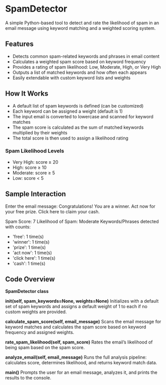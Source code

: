 
# SpamDetector

A simple Python-based tool to detect and rate the likelihood of spam in an email message using keyword matching and a weighted scoring system.

## Features

* Detects common spam-related keywords and phrases in email content
* Calculates a weighted spam score based on keyword frequency
* Provides a rating of spam likelihood: Low, Moderate, High, or Very High
* Outputs a list of matched keywords and how often each appears
* Easily extendable with custom keyword lists and weights

## How It Works

* A default list of spam keywords is defined (can be customized)
* Each keyword can be assigned a weight (default is 1)
* The input email is converted to lowercase and scanned for keyword matches
* The spam score is calculated as the sum of matched keywords multiplied by their weights
* The total score is then used to assign a likelihood rating

### Spam Likelihood Levels

* Very High: score ≥ 20
* High: score ≥ 10
* Moderate: score ≥ 5
* Low: score < 5

## Sample Interaction

Enter the email message:
Congratulations! You are a winner. Act now for your free prize. Click here to claim your cash.

Spam Score: 7
Likelihood of Spam: Moderate
Keywords/Phrases detected with counts:

* 'free': 1 time(s)
* 'winner': 1 time(s)
* 'prize': 1 time(s)
* 'act now': 1 time(s)
* 'click here': 1 time(s)
* 'cash': 1 time(s)

## Code Overview

**SpamDetector class**

****init**(self, spam\_keywords=None, weights=None)**
Initializes with a default set of spam keywords and assigns a default weight of 1 to each if no custom weights are provided.

**calculate\_spam\_score(self, email\_message)**
Scans the email message for keyword matches and calculates the spam score based on keyword frequency and assigned weights.

**rate\_spam\_likelihood(self, spam\_score)**
Rates the email’s likelihood of being spam based on the spam score.

**analyze\_email(self, email\_message)**
Runs the full analysis pipeline: calculates score, determines likelihood, and returns keyword match data.

**main()**
Prompts the user for an email message, analyzes it, and prints the results to the console.

